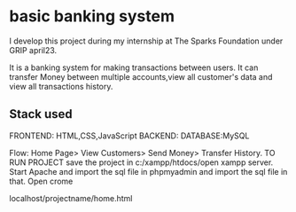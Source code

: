 # basic banking system

I develop this project during my internship at The Sparks Foundation under GRIP april23.

It is a banking system for making transactions between users. It can transfer Money between multiple accounts,view all customer's data and view all transactions history. 


## Stack used
FRONTEND: HTML,CSS,JavaScript
BACKEND: DATABASE:MySQL

Flow: Home Page> View Customers> Send Money> Transfer History.
TO RUN PROJECT save the project in c:/xampp/htdocs/open xampp server. Start Apache and import the sql file in phpmyadmin and import the sql file in that. Open crome

localhost/projectname/home.html
 
